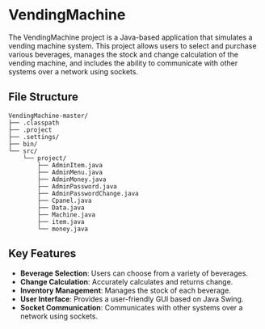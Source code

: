 # VendingMachine

The VendingMachine project is a Java-based application that simulates a vending machine system. This project allows users to select and purchase various beverages, manages the stock and change calculation of the vending machine, and includes the ability to communicate with other systems over a network using sockets.

## File Structure
```plaintext
VendingMachine-master/
├── .classpath
├── .project
├── .settings/
├── bin/
└── src/
    └── project/
        ├── AdminItem.java
        ├── AdminMenu.java
        ├── AdminMoney.java
        ├── AdminPassword.java
        ├── AdminPasswordChange.java
        ├── Cpanel.java
        ├── Data.java
        ├── Machine.java
        ├── item.java
        └── money.java
```

## Key Features
- **Beverage Selection**: Users can choose from a variety of beverages.
- **Change Calculation**: Accurately calculates and returns change.
- **Inventory Management**: Manages the stock of each beverage.
- **User Interface**: Provides a user-friendly GUI based on Java Swing.
- **Socket Communication**: Communicates with other systems over a network using sockets.

